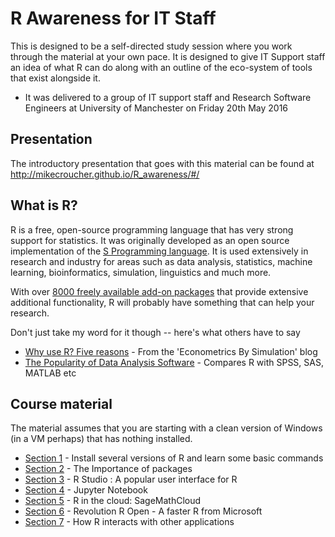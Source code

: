 # R Awareness for IT Staff

This is designed to be a self-directed study session where you work through the material at your own pace.
It is designed to give IT Support staff an idea of what R can do along with an outline of the eco-system of tools that exist alongside it.

* It was delivered to a group of IT support staff and Research Software Engineers at University of Manchester on Friday 20th May 2016

## Presentation

The introductory presentation that goes with this material can be found at [http://mikecroucher.github.io/R_awareness/#/ ](http://mikecroucher.github.io/R_awareness/#/)

## What is R?

R is a free, open-source programming language that has very strong support for statistics. It was originally developed as an open source implementation of the [S Programming language](https://en.wikipedia.org/wiki/S_(programming_language)).
It is used extensively in research and industry for areas such as data analysis, statistics, machine learning, bioinformatics, simulation, linguistics and much more.

With over [8000 freely available add-on packages](https://cran.r-project.org/web/packages/) that provide extensive additional functionality, R will probably have something that can help your research.

Don't just take my word for it though -- here's what others have to say

* [Why use R? Five reasons](http://www.econometricsbysimulation.com/2014/03/why-use-r-five-reasons.html) - From the 'Econometrics By Simulation' blog
* [The Popularity of Data Analysis Software](http://r4stats.com/articles/popularity/) - Compares R with SPSS, SAS, MATLAB etc

## Course material

The material assumes that you are starting with a clean version of Windows (in a VM perhaps) that has nothing installed.

* [Section 1](./Section1.md) - Install several versions of R and learn some basic commands
* [Section 2](./Section2.md) - The Importance of packages
* [Section 3](./Section3.md) - R Studio : A popular user interface for R
* [Section 4](./Section4.md) - Jupyter Notebook
* [Section 5](./Section5.md) - R in the cloud: SageMathCloud
* [Section 6](./Section6.md) - Revolution R Open - A faster R from Microsoft
* [Section 7](./Section7.md) - How R interacts with other applications
